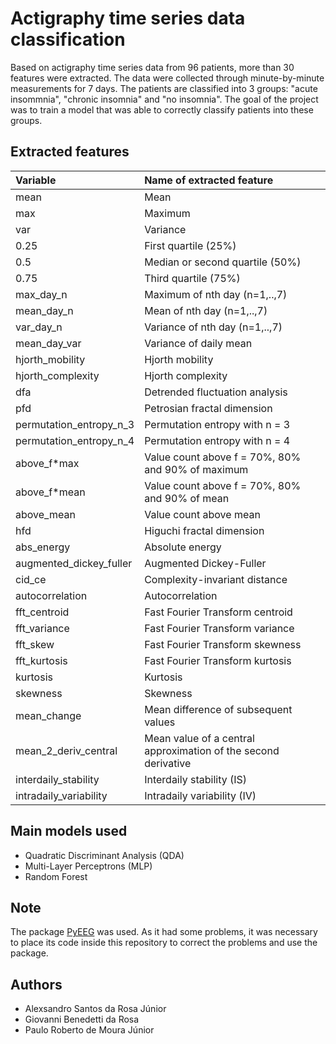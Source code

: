 # Actigraphy time series data classification

Based on actigraphy time series data from 96 patients, more than 30 features were extracted. The data were collected through minute-by-minute measurements for 7 days. The patients are classified into 3 groups: "acute insommnia", "chronic insomnia" and "no insomnia". The goal of the project was to train a model that was able to correctly classify patients into these groups.

## Extracted features
| Variable | Name of extracted feature |
| :--- | :--- |
| mean | Mean |
| max | Maximum |
| var | Variance |
| 0.25 | First quartile (25%) |
| 0.5 | Median or second quartile (50%) |
| 0.75 | Third quartile (75%) |
| max_day_n | Maximum of nth day (n=1,..,7) |
| mean_day_n | Mean of nth day (n=1,..,7) |
| var_day_n | Variance of nth day (n=1,..,7) |
| mean_day_var | Variance of daily mean |
| hjorth_mobility | Hjorth mobility |
| hjorth_complexity | Hjorth complexity |
| dfa | Detrended fluctuation analysis |
| pfd | Petrosian fractal dimension |
| permutation_entropy_n_3 | Permutation entropy with n = 3 |
| permutation_entropy_n_4 | Permutation entropy with n = 4 |
| above_f\*max | Value count above f = 70%, 80% and 90% of maximum |
| above_f\*mean | Value count above f = 70%, 80% and 90% of mean |
| above_mean | Value count above mean |
| hfd | Higuchi fractal dimension |
| abs_energy | Absolute energy |
| augmented_dickey_fuller | Augmented Dickey-Fuller |
| cid_ce | Complexity-invariant distance |
| autocorrelation | Autocorrelation |
| fft_centroid | Fast Fourier Transform centroid|
| fft_variance | Fast Fourier Transform variance |
| fft_skew | Fast Fourier Transform skewness |
| fft_kurtosis | Fast Fourier Transform kurtosis |
| kurtosis | Kurtosis |
| skewness | Skewness |
| mean_change | Mean difference of subsequent values |
| mean_2_deriv_central | Mean value of a central approximation of the second derivative |
| interdaily_stability | Interdaily stability (IS) |
| intradaily_variability | Intradaily variability (IV) |

## Main models used
- Quadratic Discriminant Analysis (QDA)
- Multi-Layer Perceptrons (MLP)
- Random Forest

## Note
The package [PyEEG](https://github.com/forrestbao/pyeeg) was used. As it had some problems, it was necessary to place its code inside this repository to correct the problems and use the package.

## Authors
- Alexsandro Santos da Rosa Júnior
- Giovanni Benedetti da Rosa
- Paulo Roberto de Moura Júnior
